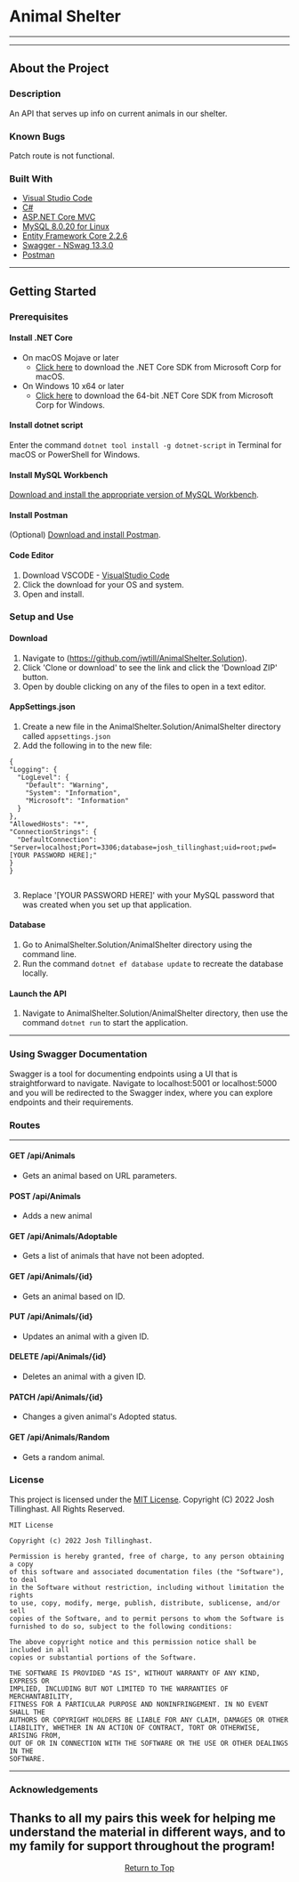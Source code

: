 
# Animal Shelter

------------------------------

------------------------------

## About the Project

### Description
An API that serves up info on current animals in our shelter.

### Known Bugs
Patch route is not functional.

### Built With
* [Visual Studio Code](https://code.visualstudio.com/)
* [C#](https://docs.microsoft.com/en-us/dotnet/csharp/)
* [ASP.NET Core MVC](https://docs.microsoft.com/en-us/aspnet/core/mvc/overview?view=aspnetcore-3.1)
* [MySQL 8.0.20 for Linux](https://dev.mysql.com/)
* [Entity Framework Core 2.2.6](https://docs.microsoft.com/en-us/ef/core/)
* [Swagger - NSwag 13.3.0](https://docs.microsoft.com/en-us/aspnet/core/tutorials/getting-started-with-nswag?view=aspnetcore-3.1&tabs=visual-studio)
* [Postman](postman.com)

------------------------------

## Getting Started

### Prerequisites

#### Install .NET Core
* On macOS Mojave or later
  * [Click here](https://dotnet.microsoft.com/download/thank-you/dotnet-sdk-2.2.106-macos-x64-installer) to download the .NET Core SDK from Microsoft Corp for macOS.
* On Windows 10 x64 or later
  * [Click here](https://dotnet.microsoft.com/download/thank-you/dotnet-sdk-2.2.203-windows-x64-installer) to download the 64-bit .NET Core SDK from Microsoft Corp for Windows.

#### Install dotnet script
 Enter the command ``dotnet tool install -g dotnet-script`` in Terminal for macOS or PowerShell for Windows.

#### Install MySQL Workbench
 [Download and install the appropriate version of MySQL Workbench](https://dev.mysql.com/downloads/workbench/).

#### Install Postman
(Optional) [Download and install Postman](https://www.postman.com/downloads/).

#### Code Editor

  1) Download VSCODE - [VisualStudio Code](https://www.npmjs.com/)
  2) Click the download for your OS and system.
  3) Open and install.

### Setup and Use

  #### Download

  1) Navigate to (https://github.com/jwtill/AnimalShelter.Solution).
  2) Click 'Clone or download' to see the link and click the 'Download ZIP' button.
  3) Open by double clicking on any of the files to open in a text editor.

  #### AppSettings.json

  1) Create a new file in the AnimalShelter.Solution/AnimalShelter directory called `appsettings.json`
  2) Add the following in to the new file:
  
  ```
{
  "Logging": {
    "LogLevel": {
      "Default": "Warning",
      "System": "Information",
      "Microsoft": "Information"
    }
  },
  "AllowedHosts": "*",
  "ConnectionStrings": {
    "DefaultConnection": "Server=localhost;Port=3306;database=josh_tillinghast;uid=root;pwd=[YOUR PASSWORD HERE];"
  }
}


  ```
  3) Replace '[YOUR PASSWORD HERE]' with your MySQL password that was created when you set up that application.

  #### Database
  1) Go to AnimalShelter.Solution/AnimalShelter directory using the command line.
  2) Run the command `dotnet ef database update` to recreate the database locally.
  
  #### Launch the API
  1) Navigate to AnimalShelter.Solution/AnimalShelter directory, then use the command `dotnet run` to start the application.
 
------------------------------


### Using Swagger Documentation 
Swagger is a tool for documenting endpoints using a UI that is straightforward to navigate.
Navigate to localhost:5001 or localhost:5000 and you will be redirected to the Swagger index, where you can explore endpoints and their requirements.

### Routes
------------------------------
#### GET /api​/Animals
- Gets an animal based on URL parameters.
#### POST ​/api​/Animals
- Adds a new animal
#### GET /api​/Animals​/Adoptable
- Gets a list of animals that have not been adopted.
#### GET /api​/Animals​/{id}
- Gets an animal based on ID.
#### PUT /api​/Animals​/{id}
- Updates an animal with a given ID.
#### DELETE /api​/Animals​/{id}
- Deletes an animal with a given ID.
#### PATCH /api​/Animals​/{id}
- Changes a given animal's Adopted status.
#### GET /api​/Animals​/Random
- Gets a random animal.




### License

This project is licensed under the [MIT License](https://opensource.org/licenses/MIT). Copyright (C) 2022 Josh Tillinghast. All Rights Reserved.

```
MIT License

Copyright (c) 2022 Josh Tillinghast.

Permission is hereby granted, free of charge, to any person obtaining a copy
of this software and associated documentation files (the "Software"), to deal
in the Software without restriction, including without limitation the rights
to use, copy, modify, merge, publish, distribute, sublicense, and/or sell
copies of the Software, and to permit persons to whom the Software is
furnished to do so, subject to the following conditions:

The above copyright notice and this permission notice shall be included in all
copies or substantial portions of the Software.

THE SOFTWARE IS PROVIDED "AS IS", WITHOUT WARRANTY OF ANY KIND, EXPRESS OR
IMPLIED, INCLUDING BUT NOT LIMITED TO THE WARRANTIES OF MERCHANTABILITY,
FITNESS FOR A PARTICULAR PURPOSE AND NONINFRINGEMENT. IN NO EVENT SHALL THE
AUTHORS OR COPYRIGHT HOLDERS BE LIABLE FOR ANY CLAIM, DAMAGES OR OTHER
LIABILITY, WHETHER IN AN ACTION OF CONTRACT, TORT OR OTHERWISE, ARISING FROM,
OUT OF OR IN CONNECTION WITH THE SOFTWARE OR THE USE OR OTHER DEALINGS IN THE
SOFTWARE.
```

------------------------------

### Acknowledgements

Thanks to all my pairs this week for helping me understand the material in different ways, and to my family for support throughout the program!
------------------------------

<center><a href="#">Return to Top</a></center>